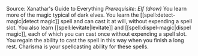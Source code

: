 Source: Xanathar's Guide to Everything
*Prerequisite: Elf (drow)*
You learn more of the magic typical of dark elves. You learn the [[spell:detect-magic|detect magic]] spell and can cast it at will, without expending a spell slot. You also learn [[spell:levitate|levitate]] and [[spell:dispel-magic|dispel magic]], each of which you can cast once without expending a spell slot. You regain the ability to cast the spell in this way when you finish a long rest. Charisma is your spellcasting ability for these spells.